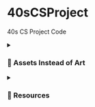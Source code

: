 # 40sCSProject
40s CS Project Code

<details>
 <summary><h3> 🪸 Assets Instead of Art</h3></summary>
  <h3> fonts and stuff </h3>
        pixel font - [https://assetstore.unity.com/packages/2d/fonts/pixel-font-tripfive-64734]
  <br > cursors - [https://assetstore.unity.com/packages/2d/gui/icons/pixel-cursors-109256]

  <h3 > audios </h3>
        8-bit music - [https://assetstore.unity.com/packages/audio/music/8bit-music-062022-225623]
 <br > 8-bit music too! [https://assetstore.unity.com/packages/audio/music/electronic/miru-far-from-home-free-8bit-inspired-music-pack-202961]
 <br > even more 8-bit music! [https://assetstore.unity.com/packages/audio/music/8bit-music-album-051321-196147]
        undertale music to download [https://archive.org/details/undertaleost_202004/Undertale+-+Lossless+Soundtrack+(toby+fox)/toby+fox+-+UNDERTALE+Soundtrack+-+18+Uwa!!+So+Holiday♫.flac]
 <br > dialogue sound effect: [https://assetstore.unity.com/packages/audio/sound-fx/dialog-text-sound-effects-222079]
 <br > rpg sound effects (boops) [https://assetstore.unity.com/packages/audio/sound-fx/rpg-essentials-sound-effects-free-227708]
 <br > [https://assetstore.unity.com/packages/audio/sound-fx/free-casual-soundfx-pack-164843]
        
  <h3 > scenes </h3>
        [https://assetstore.unity.com/packages/2d/gui/icons/2d-amulets-kit-196010]
  <br > [https://assetstore.unity.com/packages/2d/characters/retro-act-rpg-sprite-pack-01-71965]
  <br > goth castle - [https://assetstore.unity.com/packages/2d/characters/medieval-king-pack-2-174863]
  <br > goth town - [https://assetstore.unity.com/packages/2d/characters/gothicvania-town-101407]
  <br > castle - [https://assetstore.unity.com/packages/2d/environments/rogue-fantasy-castle-164725]
  <br > [https://assetstore.unity.com/packages/2d/characters/warped-caves-103250]
  <br > [https://assetstore.unity.com/packages/2d/characters/sunny-land-forest-108124]
  <br > [https://assetstore.unity.com/packages/2d/characters/sunny-land-forest-108124]
  <br > [https://assetstore.unity.com/packages/audio/sound-fx/true-8-bit-sound-effect-collection-lite-version-264063]
  
  
  <h3 > players </h3>
        [https://assetstore.unity.com/packages/2d/characters/warrior-free-asset-195707]
  <br > [https://assetstore.unity.com/packages/2d/characters/pet-cats-pixel-art-pack-248340]
  <br > [https://assetstore.unity.com/packages/2d/characters/pixel-flamer-x-130001]
</details>

<details>
 <summary><h3> 🌸 Resources</h3></summary>
   [https://gamedevbeginner.com/how-to-play-audio-in-unity-with-examples/]
 <br > [https://www.youtube.com/watch?v=PAA_lCutsfE]
</details>

